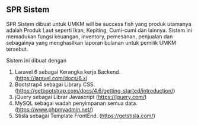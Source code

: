 ## SPR Sistem

SPR Sistem dibuat untuk UMKM will be success fish yang produk utamanya adalah Produk Laut seperti Ikan, Kepiting, Cumi-cumi dan lainnya. 
Sistem ini memadukan fungsi keuangan, inventory, pemesanan, penjualan dan sebagainya yang menghasilkan laporan bulanan untuk pemilik UMKM tersebut.

Sistem ini dibuat dengan 
1. Laravel 6 sebagai Kerangka kerja Backend. (https://laravel.com/docs/6.x)
2. Bootstrap4 sebagai Library CSS.  (https://getbootstrap.com/docs/4.6/getting-started/introduction/)
3. jQuery sebagai Librar Javascript (https://jquery.com/)
4. MySQL sebagai wadah penyimpanan semua data. (https://www.phpmyadmin.net/)
5. Stisla sebagai Template FrontEnd. (https://getstisla.com/)
